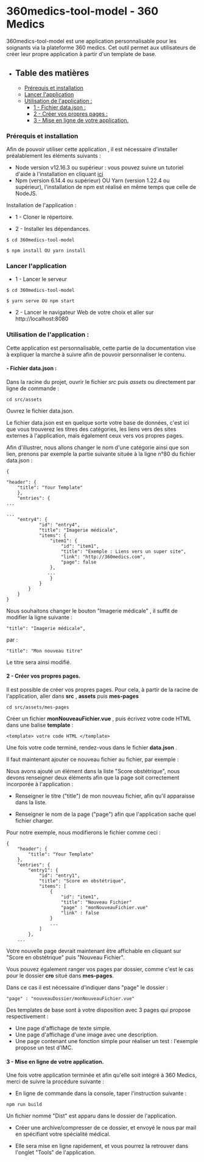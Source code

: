 # 360medics-tool-model - 360 Medics 

360medics-tool-model est une application personnalisable pour les soignants via la plateforme 360 medics.
Cet outil permet aux utilisateurs de créer leur propre application à partir d'un template de base.

- ## Table des matières
    - [Prérequis et installation](#prérequis-et-installation)
    - [Lancer l'application](#lancer-lapplication)
    - [Utilisation de l'application :](#utilisation-de-lapplication-)
      - [1 - Fichier data.json :](#--fichier-datajson-)
      - [2 - Créer vos propres pages :](#--créer-vos-propres-pages-)
      - [3 - Mise en ligne de votre application.](#3---mise-en-ligne-de-votre-application)


### Prérequis et installation
Afin de pouvoir utiliser cette application , il est nécessaire d'installer préalablement les éléments suivants :
- Node version v12.16.3 ou supérieur : vous pouvez suivre un tutoriel d'aide à l'installation en cliquant [ici](https://openclassrooms.com/fr/courses/1056721-des-applications-ultra-rapides-avec-node-js/1056956-installer-node-js)
- Npm (version 6.14.4 ou supérieur) OU Yarn (version 1.22.4 ou supérieur), l'installation de npm est réalisé en même temps que celle de NodeJS.


Installation de l'application :
- 1 - Cloner le répertoire.
* 2 - Installer les dépendances.

```
$ cd 360medics-tool-model

$ npm install OU yarn install
```

### Lancer l'application

- 1 - Lancer le serveur

```
$ cd 360medics-tool-model

$ yarn serve OU npm start

```

- 2 - Lancer le navigateur Web de votre choix et aller sur http://localhost:8080

### Utilisation de l'application :

Cette application est personnalisable, cette partie de la documentation vise à expliquer la marche à suivre afin de pouvoir personnaliser le contenu.

#### - Fichier data.json :

Dans la racine du projet, ouvrir le fichier _src_ puis _assets_ ou directement par ligne de commande :
```
cd src/assets 
```
Ouvrez le fichier data.json.

Le fichier data.json est en quelque sorte votre base de données, c'est ici que vous trouverez les titres des catégories, les liens vers des sites externes à l'application, mais également ceux vers vos propres pages.

Afin d'illustrer, nous allons changer le nom d'une catégorie ainsi que son lien, prenons par exemple la partie suivante située à la ligne n°80 du fichier data.json :

```
{

"header": {
    "title": "Your Template"
    },
    "entries": {
...

...
    "entry4": {
            "id": "entry4",
            "title": "Imagerie médicale",
            "items": {
                "item1": {
                    "id": "item1",
                    "title": "Exemple : Liens vers un super site",
                    "link": "http://360medics.com",
                    "page": false
                },
               ...
                }
            }
        }
    }
}
```

Nous souhaitons changer le bouton "Imagerie médicale" , il suffit de modifier la ligne suivante :
```
"title": "Imagerie médicale",
```

par :

```
"title": "Mon nouveau titre"
```

Le titre sera ainsi modifié.


#### 2 - Créer vos propres pages.

Il est possible de créer vos propres pages.
Pour cela, à partir de la racine de l'application, aller dans __src__ , __assets__ puis __mes-pages__  
```
cd src/assets/mes-pages 
```

Créer un fichier __monNouveauFichier.vue__ , puis écrivez votre code HTML dans une balise __template__ : 
```
<template> votre code HTML </template> 
```

Une fois votre code terminé, rendez-vous dans le fichier __data.json__ .

Il faut maintenant ajouter ce nouveau fichier au fichier, par exemple :

Nous avons ajouté un élément dans la liste "Score obstétrique",  nous devons renseigner deux éléments afin que la page soit correctement incorporée à l'application :  

* Renseigner le titre ("title") de mon nouveau fichier, afin qu'il apparaisse dans la liste.

* Renseigner le nom de la page ("page") afin que l'application sache quel fichier charger.

Pour notre exemple, nous modifierons le fichier comme ceci : 

```
{
    "header": {
        "title": "Your Template"
    },
    "entries": {
        "entry1": {
            "id": "entry1",
            "title": "Score en obstétrique",
            "items": [
                {
                    "id": "item1",
                    "title": "Nouveau Fichier"
                    "page" : "monNouveauFichier.vue"
                    "link" : false
                }
                ...
            ]
        },
    ...
```

Votre nouvelle page devrait maintenant être affichable en cliquant sur "Score en obstétrique" puis "Nouveau Fichier".

Vous pouvez également ranger vos pages par dossier, comme c'est le cas pour le dossier __cro__ situé dans __mes-pages__.

Dans ce cas il est nécessaire d'indiquer dans "page" le dossier : 
```
"page" : "nouveauDossier/monNouveauFichier.vue"
```

Des templates de base sont à votre disposition avec 3 pages qui propose respectivement : 

* Une page d'affichage de texte simple.
* Une page d'affichage d'une image avec une description.
* Une page contenant une fonction simple pour réaliser un test : l'exemple propose un test d'IMC.


#### 3 - Mise en ligne de votre application.

Une fois votre application terminée et afin qu'elle soit intégré à 360 Medics, merci de suivre la procédure suivante : 
* En ligne de commande dans la console, taper l'instruction suivante :
```
npm run build
```
Un fichier nommé "Dist" est apparu dans le dossier de l'application.

* Créer une archive/compresser de ce dossier, et envoyé le nous par mail en spécifiant votre spécialité médical.

* Elle sera mise en ligne rapidement, et vous pourrez la retrouver dans l'onglet "Tools" de l'application.
